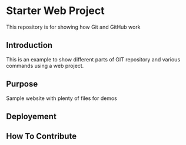 # Starter Web Project

This repository is for showing how Git and GitHub work

## Introduction

This is an example to show different parts of GIT repository and various commands using a web project.

## Purpose

Sample website with plenty of files for demos

## Deployement

## How To Contribute


